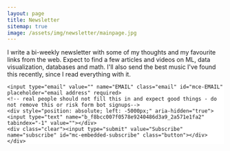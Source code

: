 ```yaml
---
layout: page
title: Newsletter
sitemap: true
image: /assets/img/newsletter/mainpage.jpg
---
```

I write a bi-weekly newsletter with some of my thoughts and my favourite links from the web. Expect to find a few articles and videos on ML, data visualization, databases and math. I'll also send the best music I've found this recently, since I read everything with it. 

<link href="//cdn-images.mailchimp.com/embedcode/slim-10_7.css" rel="stylesheet" type="text/css">
<style type="text/css">
    #mc_embed_signup{background:#fff; clear:left; font:14px Helvetica,Arial,sans-serif; }
    /* Add your own MailChimp form style overrides in your site stylesheet or in this style block.
       We recommend moving this block and the preceding CSS link to the HEAD of your HTML file. */
</style>
<div class="mailchimp-form" id="mc_embed_signup">
<form action="//talperry.us1.list-manage.com/subscribe/post?u=f8bcc007f0578e9240486d3a9&amp;id=2a571e1fa2" method="post" id="mc-embedded-subscribe-form" name="mc-embedded-subscribe-form" class="validate" target="_blank" novalidate>
    <div id="mc_embed_signup_scroll">
    
    <input type="email" value="" name="EMAIL" class="email" id="mce-EMAIL" placeholder="email address" required>
    <!-- real people should not fill this in and expect good things - do not remove this or risk form bot signups-->
    <div style="position: absolute; left: -5000px;" aria-hidden="true"><input type="text" name="b_f8bcc007f0578e9240486d3a9_2a571e1fa2" tabindex="-1" value=""></div>
    <div class="clear"><input type="submit" value="Subscribe" name="subscribe" id="mc-embedded-subscribe" class="button"></div>
    </div>
</form>
</div>